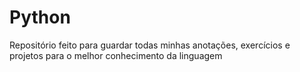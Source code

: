 # Python
Repositório feito para guardar todas minhas anotações, exercícios e projetos para o melhor conhecimento da linguagem
